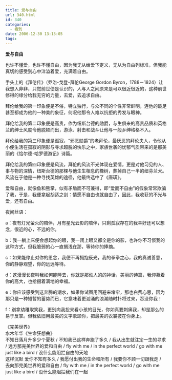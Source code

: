 ```yaml
---
title: 爱与自由
url: 340.html
id: 340
categories:
  - 看到
date: 2006-12-30 13:13:05
tags:
---
```


**爱与自由**

  
也许不懂爱，也许不懂自由，因为我无从给爱下定义，无从为自由列标准，但我能真切的感受到心中洋溢着爱，充满着自由。  
  
手头上的《拜伦传》（乔治-戈登-拜伦George Gordon Byron，1788－1824）让我想入非非，只觉前世便是认识的，人与人之间原来是可以很近很近的，这种前世修得的缘分给我无穷的力量，去爱，去追求自由。  
  
拜伦给我的第一印象便是不俗，特立独行，与众不同的个性非常鲜明，连他的跛足甚至都成为他的一种美的象征，何况他那令人难以抗拒的秀发与眼神。  
  
拜伦给我的第二印象便是高贵，作为纽斯台德的勋爵，与生俱来的高贵品质和英格兰的绅士风度令他脱颖而出，游泳、射击和战斗让他与一般乡绅格格不入。  
  
拜伦给我的第三印象便是孤寂，“邪恶勋爵”的老拜伦，最厌恶的拜伦夫人，令他从小便生活在孤寂的阴影与寻求超脱的快乐之中，家族世袭的忧郁气质带来的是那美丽的《恰尔德-哈罗德游记》诗篇。  
  
拜伦给我的第四印象便是风流，拜伦的风流不光体现在爱情，更是对他习见的人、事与物的深情，纽斯台德的那棵与他生生相息的橡树，葬掉自己一半的纽芬兰犬。风流在于他是一种寻找英雄的途径，他最终选中了《唐璜》。  
  
爱和自由，就像鱼和熊掌，似有矛盾而不可兼得，即“爱而不自由”的假象常常欺骗了我，于是，我便拿起胡适之剑：情愿不自由也就自由了，因此，我收获的不光与爱，还有自由。  
  
  
夜间丝语：  
  
a：夜有灯光萤火的陪伴，月有星光云影的陪伴，只剩孤寂存在的我幸好还可以想念，很近的心，不远的你。  
  
b：我一躺上床便会想起你的眼，我一闭上眼又都全是你的影，也许你不习惯我的这种方式，但我脆弱的心一直搁浅在那，等待你的捧摘。  
  
c：如果能停止对你的思念，我便不再拥抱辰光，我的拳拳之心，我的真诚善意，你的静静观望，你的远远等待。  
  
d：这漫漫长夜叫我如何能睡去，你就是那动人的的神话，美丽的诗篇，我仰慕着你的高大，也拾掇着满地的幸福。  
  
e：你应该感受到这奔腾的潮水，如果你试图用回避来堵牢，那也白费心思，因为那只是一种短暂的蓄势而已，它意味着更汹涌的浪潮随时扑将过来，吞没你我！  
  
f：别拿幼稚取笑我，更别向我投来看小孩的目光，你如真要刺痛我，却是那么的易于反掌。但我依旧用最美的文字歌颂你，把最美的衣裳披在你身上。  
  
  
《完美世界》  
水木年华《生命狂想曲》  
不知日落月升多少个夏秋 / 不知我已这样奔跑了多久 / 我从出生就注定一生的寻求 / 远方那完美世界的爱和自由 / fly with me / in the perfect world / go with me just like a bird / 没什么能阻拦自由的天地  
这样沉默 爱你不知有多久 / 我愿付出我的生命和所有 / 我要你不顾一切跟我走 / 去向那完美世界的爱和自由 / fly with me / in the perfect world / go with me just like a bird / 没什么能阻拦我们在一起